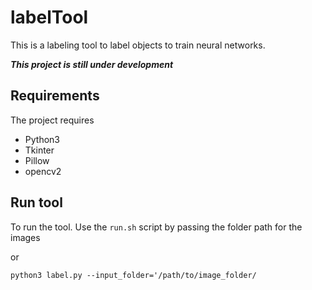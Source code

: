 # labelTool

This is a labeling tool to label objects to train neural networks. 

**_This project is still under development_**


## Requirements
The project requires

* Python3
* Tkinter
* Pillow
* opencv2

## Run tool

To run the tool. Use the `run.sh` script by passing the folder path for the images

or

`python3 label.py --input_folder='/path/to/image_folder/` 
